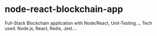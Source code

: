 # node-react-blockchain-app
Full-Stack Blockchain application with Node/React, Unit-Testing..., Tech used: Node.js, React, Redis, Jest.... 
